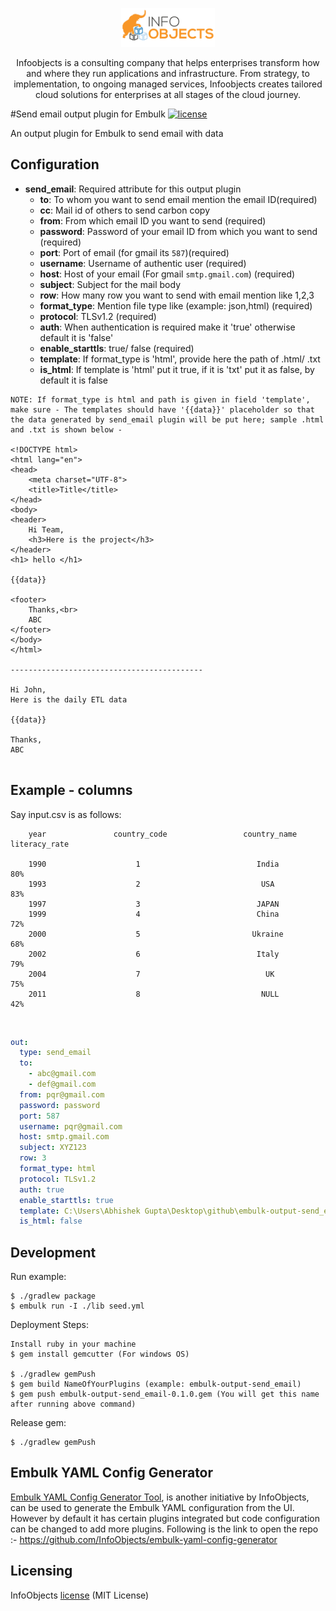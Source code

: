 <p align="center">
  <a href="https://www.infoobjects.com/" target="blank"><img src="screenshots/logo.png" width="150" alt="InfoObjects Logo" /></a>
</p>
<p align="center">Infoobjects is a consulting company that helps enterprises transform how and where they run applications and infrastructure.
From strategy, to implementation, to ongoing managed services, Infoobjects creates tailored cloud solutions for enterprises at all stages of the cloud journey.</p>

#Send email output plugin for Embulk
[![license](https://img.shields.io/badge/license-MIT-blue.svg)](LICENSE)

An output plugin for Embulk to send email with data

## Configuration

- **send_email**: Required attribute for this output plugin
    - **to**: To whom you want to send email mention the email ID(required)
    - **cc**: Mail id of others to send carbon copy
    - **from**: From which email ID you want to send (required)
    - **password**: Password of your email ID from which you want to send  (required)
    - **port**: Port of email (for gmail its `587`)(required)
    - **username**: Username of authentic user (required)
    - **host**: Host of your email (For gmail `smtp.gmail.com`) (required)
    - **subject**: Subject for the mail body
    - **row**: How many row you want to send with email mention like 1,2,3
    - **format_type**: Mention file type like (example: json,html) (required)
    - **protocol**: TLSv1.2 (required)
    - **auth**: When authentication is required make it 'true' otherwise default it is 'false'
    - **enable_starttls**: true/ false (required)
    - **template**: If format_type is 'html', provide here the path of .html/ .txt
    - **is_html**: If template is 'html' put it true, if it is 'txt' put it as false, by default it is false

```
NOTE: If format_type is html and path is given in field 'template', make sure - The templates should have '{{data}}' placeholder so that the data generated by send_email plugin will be put here; sample .html and .txt is shown below -

<!DOCTYPE html>
<html lang="en">
<head>
    <meta charset="UTF-8">
    <title>Title</title>
</head>
<body>
<header>
    Hi Team,
    <h3>Here is the project</h3>
</header>
<h1> hello </h1>

{{data}}

<footer>
    Thanks,<br>
    ABC
</footer>
</body>
</html>

-------------------------------------------

Hi John,
Here is the daily ETL data

{{data}}

Thanks,
ABC


```

## Example - columns

Say input.csv is as follows:
​
```
    year               country_code                 country_name            literacy_rate
    
    1990                    1                          India                       80%
    1993                    2                           USA                        83%
    1997                    3                          JAPAN                        
    1999                    4                          China                       72%
    2000                    5                         Ukraine                      68%
    2002                    6                          Italy                       79%
    2004                    7                            UK                        75%
    2011                    8                           NULL                       42%
```
​


```yaml
out:
  type: send_email
  to:
    - abc@gmail.com
    - def@gmail.com
  from: pqr@gmail.com
  password: password
  port: 587
  username: pqr@gmail.com
  host: smtp.gmail.com
  subject: XYZ123
  row: 3
  format_type: html
  protocol: TLSv1.2
  auth: true
  enable_starttls: true
  template: C:\Users\Abhishek Gupta\Desktop\github\embulk-output-send_email\example\email.txt
  is_html: false
```


## Development

Run example:

```
$ ./gradlew package
$ embulk run -I ./lib seed.yml
```

Deployment Steps:

```
Install ruby in your machine
$ gem install gemcutter (For windows OS)

$ ./gradlew gemPush
$ gem build NameOfYourPlugins (example: embulk-output-send_email)
$ gem push embulk-output-send_email-0.1.0.gem (You will get this name after running above command)
```

Release gem:

```
$ ./gradlew gemPush
```

## Embulk YAML Config Generator

[Embulk YAML Config Generator Tool](https://github.com/InfoObjects/embulk-yaml-config-generator), is another initiative by InfoObjects, can be used to generate the Embulk YAML configuration from the UI. However by default it has certain plugins integrated but code configuration can be changed to add more plugins.
Following is the link to open the repo :-
https://github.com/InfoObjects/embulk-yaml-config-generator

## Licensing

InfoObjects [license](LICENSE) (MIT License)